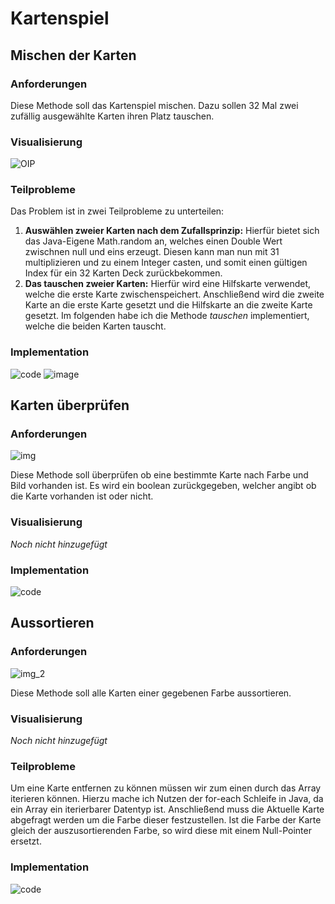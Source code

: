 # Kartenspiel

## Mischen der Karten

### Anforderungen
Diese Methode soll das Kartenspiel mischen. Dazu sollen 32 Mal zwei zufällig ausgewählte Karten ihren Platz tauschen.

### Visualisierung
![OIP](https://user-images.githubusercontent.com/110174069/233306776-e2e8705f-c38a-49d5-9b18-487609015900.jpg)

### Teilprobleme
Das Problem ist in zwei Teilprobleme zu unterteilen:
<ol>
<li>
<b>Auswählen zweier Karten nach dem Zufallsprinzip:</b>
Hierfür bietet sich das Java-Eigene Math.random an, welches einen Double Wert zwischnen null und eins erzeugt. Diesen kann man nun mit 31 multiplizieren und zu einem Integer casten, und somit einen gültigen Index für ein 32 Karten Deck zurückbekommen.
</li>
<li>
<b>Das tauschen zweier Karten:</b>
Hierfür wird eine Hilfskarte verwendet, welche die erste Karte zwischenspeichert. Anschließend wird die zweite Karte an die erste Karte gesetzt und die Hilfskarte an die zweite Karte gesetzt. Im folgenden habe ich die Methode <i>tauschen</i> implementiert, welche die beiden Karten tauscht.
</li>
</ol>

### Implementation
![code](https://user-images.githubusercontent.com/110174069/233977946-cb0a1ac3-5959-4ba2-b255-e7deb09f481d.png)
![image](https://user-images.githubusercontent.com/110174069/233684403-98424466-7785-4910-9022-1ded8ddc6ede.png)



## Karten überprüfen

### Anforderungen
![img](https://user-images.githubusercontent.com/110174069/233300418-01f5e091-7299-4dc1-9dbe-8ef1f401f800.png)

Diese Methode soll überprüfen ob eine bestimmte Karte nach Farbe und Bild vorhanden ist. Es wird ein boolean zurückgegeben, welcher angibt ob die Karte vorhanden ist oder nicht.

### Visualisierung
<i>Noch nicht hinzugefügt</i>

### Implementation
![code](https://user-images.githubusercontent.com/110174069/233978319-95bc9b98-acf9-4a73-90f4-cce3d7b0a463.png)



## Aussortieren

### Anforderungen
![img_2](https://user-images.githubusercontent.com/110174069/233300509-fd32bbc7-ee2f-4aba-b7ec-7de2ba5866b2.png)

Diese Methode soll alle Karten einer gegebenen Farbe aussortieren.

### Visualisierung
<i>Noch nicht hinzugefügt</i>

### Teilprobleme
Um eine Karte entfernen zu können müssen wir zum einen durch das Array iterieren können. Hierzu mache ich Nutzen der for-each Schleife in Java, da ein Array ein iterierbarer Datentyp ist.
Anschließend muss die Aktuelle Karte abgefragt werden um die Farbe dieser festzustellen.
Ist die Farbe der Karte gleich der auszusortierenden Farbe, so wird diese mit einem Null-Pointer ersetzt.

### Implementation
![code](https://user-images.githubusercontent.com/110174069/233978436-20ba0cb5-42c7-48d4-9b76-eb6436712d30.png)

